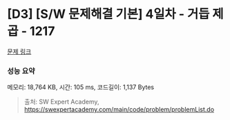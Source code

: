 # [D3] [S/W 문제해결 기본] 4일차 - 거듭 제곱 - 1217 

[문제 링크](https://swexpertacademy.com/main/code/problem/problemDetail.do?contestProbId=AV14dUIaAAUCFAYD) 

### 성능 요약

메모리: 18,764 KB, 시간: 105 ms, 코드길이: 1,137 Bytes



> 출처: SW Expert Academy, https://swexpertacademy.com/main/code/problem/problemList.do